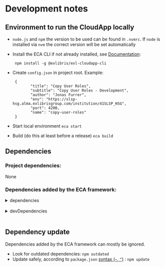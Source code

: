 # Development notes

## Environment to run the CloudApp locally

- `node.js` and `npm` the version to be used can be found in `.nvmrc`. If `node` is installed via `nvm` the correct version will be set automatically
- Install the ECA CLI if not already installed, see [Documentation](https://developers.exlibrisgroup.com/cloudapps/started/):

       npm install -g @exlibris/exl-cloudapp-cli

- Create `config.json` in project root. Example:

       {
              "title": "Copy User Roles",
              "subtitle": "Copy User Roles - Development",
              "author": "Jonas Furrer",
              "env": "https://slsp-hsg.alma.exlibrisgroup.com/institution/41SLSP_HSG",
              "port": 4200,
              "name": "copy-user-roles"
       }

- Start local environment `eca start`
- Build (do this at least before a release) `eca build`

## Dependencies

### Project dependencies:

None

### Dependencies added by the ECA framework:

<details><summary>dependencies</summary>
- `"@angular/animations": "~11.2.14"`
- `"@angular/cdk": "~11.2.12"`
- `"@angular/common": "~11.2.14"`
- `"@angular/compiler": "~11.2.14"`
- `"@angular/core": "~11.2.14"`
- `"@angular/forms": "~11.2.14"`
- `"@angular/language-service": "~11.2.14"`
- `"@angular/material": "~11.2.12"`
- `"@angular/platform-browser": "~11.2.14"`
- `"@angular/platform-browser-dynamic": "~11.2.14"`
- `"@angular/router": "~11.2.14"`
- `"@exlibris/exl-cloudapp-angular-lib": "^1.4.1"`
- `"@exlibris/exl-cloudapp-base": "^1.4.1"`
- `"@ngx-translate/core": "~13.0.0"`
- `"lodash": "~4.17.21"`
- `"rxjs": "~6.5.5"`
- `"zone.js": "~0.10.3"`
</details> <br>

<details><summary>devDependencies</summary>
- `"@angular-devkit/build-angular": "~0.1102.14"`
- `"@angular/cli": "~11.2.14"`
- `"@angular/compiler-cli": "~11.2.14"`
- `"@types/node": "~16.0.0"`
- `"postcss": "~8.3.0"`
- `"typescript": "~4.1.5"`
</details><br>

## Dependency update

Dependencies added by the ECA framework can mostly be ignored.

- Look for outdated dependencies: `npm outdated`
- Update safely, according to `package.json` [syntax (`~`, `^`)](https://docs.npmjs.com/cli/v7/configuring-npm/package-json#dependencies) : `npm update`
